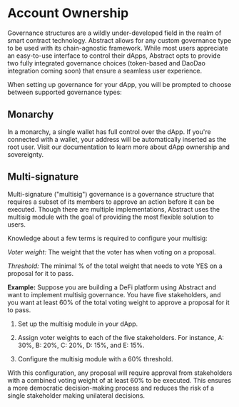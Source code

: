 # Account Ownership

Governance structures are a wildly under-developed field in the realm of smart contract technology. Abstract allows for any custom governance type to be used with its chain-agnostic framework. While most users appreciate an easy-to-use interface to control their dApps, Abstract opts to provide two fully integrated governance choices (token-based and DaoDao integration coming soon) that ensure a seamless user experience.

When setting up governance for your dApp, you will be prompted to choose between supported governance types:

## Monarchy

In a monarchy, a single wallet has full control over the dApp. If you're connected with a wallet, your address will be automatically inserted as the root user.
Visit our documentation to learn more about dApp ownership and sovereignty.

## Multi-signature

Multi-signature ("multisig") governance is a governance structure that requires a subset of its members to approve an action before it can be executed. Though there are multiple implementations, Abstract uses the multisig module with the goal of providing the most flexible solution to users.

Knowledge about a few terms is required to configure your multisig:

*Voter weight:* The weight that the voter has when voting on a proposal.

*Threshold:* The minimal % of the total weight that needs to vote YES on a proposal for it to pass.

**Example:**
Suppose you are building a DeFi platform using Abstract and want to implement multisig governance. You have five stakeholders, and you want at least 60% of the total voting weight to approve a proposal for it to pass.

1. Set up the multisig module in your dApp.

2. Assign voter weights to each of the five stakeholders. For instance, A: 30%, B: 20%, C: 20%, D: 15%, and E: 15%.

3. Configure the multisig module with a 60% threshold.

With this configuration, any proposal will require approval from stakeholders with a combined voting weight of at least 60% to be executed. This ensures a more democratic decision-making process and reduces the risk of a single stakeholder making unilateral decisions.
